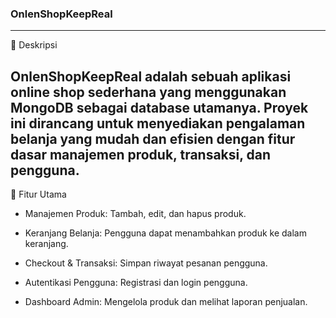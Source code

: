 ### OnlenShopKeepReal
---
📌 Deskripsi

OnlenShopKeepReal adalah sebuah aplikasi online shop sederhana yang menggunakan MongoDB sebagai database utamanya. Proyek ini dirancang untuk menyediakan pengalaman belanja yang mudah dan efisien dengan fitur dasar manajemen produk, transaksi, dan pengguna.
---
🚀 Fitur Utama

- Manajemen Produk: Tambah, edit, dan hapus produk.

- Keranjang Belanja: Pengguna dapat menambahkan produk ke dalam keranjang.

- Checkout & Transaksi: Simpan riwayat pesanan pengguna.

- Autentikasi Pengguna: Registrasi dan login pengguna.

- Dashboard Admin: Mengelola produk dan melihat laporan penjualan.
